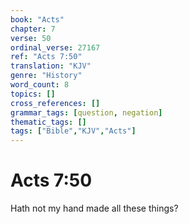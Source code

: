 ```yaml
---
book: "Acts"
chapter: 7
verse: 50
ordinal_verse: 27167
ref: "Acts 7:50"
translation: "KJV"
genre: "History"
word_count: 8
topics: []
cross_references: []
grammar_tags: [question, negation]
thematic_tags: []
tags: ["Bible","KJV","Acts"]
---
```


# Acts 7:50

Hath not my hand made all these things?
